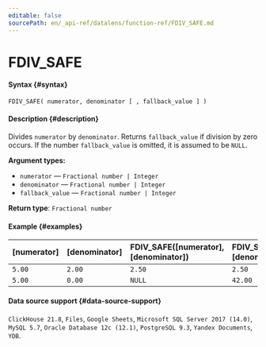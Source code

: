```yaml
---
editable: false
sourcePath: en/_api-ref/datalens/function-ref/FDIV_SAFE.md
---
```


# FDIV_SAFE



#### Syntax {#syntax}


```
FDIV_SAFE( numerator, denominator [ , fallback_value ] )
```

#### Description {#description}
Divides `numerator` by `denominator`. Returns `fallback_value` if division by zero occurs. If the number `fallback_value` is omitted, it is assumed to be `NULL`.

**Argument types:**
- `numerator` — `Fractional number | Integer`
- `denominator` — `Fractional number | Integer`
- `fallback_value` — `Fractional number | Integer`


**Return type**: `Fractional number`

#### Example {#examples}



| **[numerator]**   | **[denominator]**   | **FDIV_SAFE([numerator], [denominator])**   | **FDIV_SAFE([numerator], [denominator], 42)**   |
|:------------------|:--------------------|:--------------------------------------------|:------------------------------------------------|
| `5.00`            | `2.00`              | `2.50`                                      | `2.50`                                          |
| `5.00`            | `0.00`              | `NULL`                                      | `42.00`                                         |




#### Data source support {#data-source-support}

`ClickHouse 21.8`, `Files`, `Google Sheets`, `Microsoft SQL Server 2017 (14.0)`, `MySQL 5.7`, `Oracle Database 12c (12.1)`, `PostgreSQL 9.3`, `Yandex Documents`, `YDB`.
